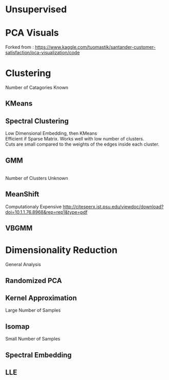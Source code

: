 # Unsupervised

# PCA Visuals
Forked from : https://www.kaggle.com/tuomastik/santander-customer-satisfaction/pca-visualization/code

# Clustering
Number of Catagories Known
## KMeans
## Spectral Clustering
Low Dimensional Embedding, then KMeans
<br>Efficient if Sparse Matrix. Works well with low number of clusters.
<br>Cuts are small compared to the weights of the edges inside each cluster.
## GMM

<br>Number of Clusters Unknown
## MeanShift
Computationaly Expensive
http://citeseerx.ist.psu.edu/viewdoc/download?doi=10.1.1.76.8968&rep=rep1&type=pdf
## VBGMM

# Dimensionality Reduction
General Analysis
## Randomized PCA

## Kernel Approximation
Large Number of Samples
## Isomap
Small Number of Samples
## Spectral Embedding
## LLE
